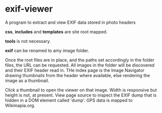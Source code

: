 exif-viewer
===========

A program to extract and view EXIF data stored in photo headers

**css**, **includes** and **templates** are site root mapped.

**tools** is not necessary.

**exif** can be renamed to amy image folder.

Once the root files are in place, and the paths set accordingly in the folder files, the URL can be requested. All images in the folder will be discovered and their EXIF header read in. THe index page is the Image Navigator drawing thumbnails from the header where available, else rendering the image as a thumbnail.

Click a thumbnail to open the viewer on that image. Width is responsive but height is not, at present. View page source to inspect the EXIF dump that is hidden in a DOM element called 'dump'. GPS data is mapped to Wikimapia.org. 
